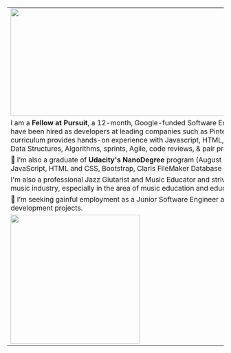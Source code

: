 
<table>
  <tr>
    <td><img src="https://user-images.githubusercontent.com/97370716/227693602-c3be56bd-555d-41bf-b926-3a2f81ada38c.jpeg" width="1000px" height="250"></td>
  </tr>
  <tr>
    <td>I am a <b>Fellow at Pursuit</b>, a 12-month, Google-funded Software Engineering Fellowship, (based in Queens, NY) 
      whose graduates have been hired as developers at leading companies such as Pinterest, JP Morgan,
      Spotify and Peloton.  The project-based curriculum provides hands-on experience with Javascript, HTML, CSS, 
      Node, Express, React/Redux, PostgreSQL, APIs, Git, GitHub, Data Structures, Algorithms, sprints, Agile, 
      code reviews, & pair programming.  I am doing self-study of Java, C# and Python. 
    </td>
  <tr>
    <td>👀 I’m also a graduate of <b>Udacity's NanoDegree</b> program (August 2022) focusing on Front End Web Development.  
      Existing skills: JavaScript, HTML and CSS, Bootstrap, Claris FileMaker Database Workflow Applications.</td>
  </tr>
  <tr>
    <td>I'm also a professional Jazz Giutarist and Music Educator and strive to create web development projects that benefit people in the music industry, especially in the area of music education and educating children.
    </td>
  </tr>
  <tr>
    <td>
  💞️ I’m seeking gainful employment as a Junior Software Engineer and/or to meet people with whom I can collaborate on software development projects.
    </td>
   </tr>
   <tr>
    <td><img src="https://scontent-lga3-2.xx.fbcdn.net/v/t31.18172-8/1891386_1481707162040717_245889562_o.jpg?_nc_cat=101&ccb=1-7&_nc_sid=09cbfe&_nc_ohc=rjAdGbC32eYAX9D_7Xc&_nc_ht=scontent-lga3-2.xx&oh=00_AfD3nT7OOnaXiYSF-xQ5CBIOQYrIwjzOZR1ZiDyHnhaIMg&oe=6445DD13" width="300">
    </td>
    </tr>
 </table>

<!---
pulse99r/pulse99r is a ✨ special ✨ repository because its `README.md` (this file) appears on your GitHub profile.
You can click the Preview link to take a look at your changes.
--->
<!---
![Guitar Wizardry!](https://scontent-lga3-2.xx.fbcdn.net/v/t31.18172-8/1891386_1481707162040717_245889562_o.jpg?_nc_cat=101&ccb=1-7&_nc_sid=09cbfe&_nc_ohc=rjAdGbC32eYAX9D_7Xc&_nc_ht=scontent-lga3-2.xx&oh=00_AfD3nT7OOnaXiYSF-xQ5CBIOQYrIwjzOZR1ZiDyHnhaIMg&oe=6445DD13) "Guitar Wizardry!"
--->


